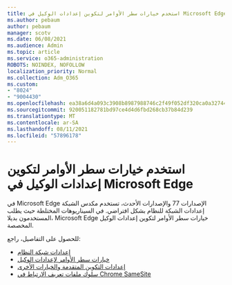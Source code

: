 ```yaml
---
title: استخدم خيارات سطر الأوامر لتكوين إعدادات الوكيل في Microsoft Edge
ms.author: pebaum
author: pebaum
manager: scotv
ms.date: 06/08/2021
ms.audience: Admin
ms.topic: article
ms.service: o365-administration
ROBOTS: NOINDEX, NOFOLLOW
localization_priority: Normal
ms.collection: Adm_O365
ms.custom:
- "8024"
- "9004430"
ms.openlocfilehash: ea38a6d4a093c3908b8987988746c2f49f052df320ca0a327446435389a90ce9
ms.sourcegitcommit: 920051182781bd97ce4d4d6fbd268cb37b84d239
ms.translationtype: MT
ms.contentlocale: ar-SA
ms.lasthandoff: 08/11/2021
ms.locfileid: "57896178"
---
```

# <a name="use-command-line-options-to-configure-proxy-settings-in-microsoft-edge"></a>استخدم خيارات سطر الأوامر لتكوين إعدادات الوكيل في Microsoft Edge

في Microsoft Edge الإصدارات 77 والإصدارات الأحدث، تستخدم مكدس الشبكة إعدادات الشبكة للنظام بشكل افتراضي. في السيناريوهات المختلطة حيث يطلب المستخدمون بديلا، Microsoft Edge خيارات سطر الأوامر لتكوين إعدادات الوكيل المخصصة. 

للحصول على التفاصيل، راجع:

- [إعدادات شبكة النظام](https://docs.microsoft.com/deployedge/edge-learnmore-cmdline-options-proxy-settings#system-network-settings)
- [خيارات سطر الأوامر لإعدادات الوكيل](https://docs.microsoft.com/deployedge/edge-learnmore-cmdline-options-proxy-settings#system-network-settings)
- [إعدادات التكوين المتقدمة والخيارات الأخرى](https://go.microsoft.com/fwlink/?linkid=2134293)
- [سلوك ملفات تعريف الارتباط في Chrome SameSite](https://docs.microsoft.com/office365/troubleshoot/miscellaneous/chrome-behavior-affects-applications)